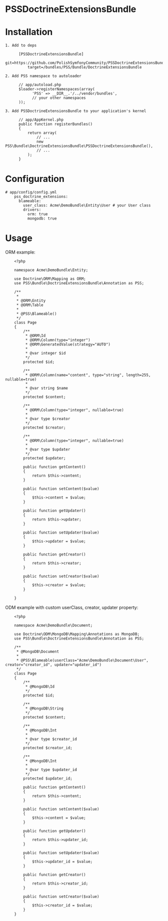 PSSDoctrineExtensionsBundle
========================

Installation
============

    1. Add to deps
    
          [PSSDoctrineExtensionsBundle]
		      git=https://github.com/PolishSymfonyCommunity/PSSDoctrineExtensionsBundle.git
		      target=/bundles/PSS/Bundle/DoctrineExtensionsBundle

    2. Add PSS namespace to autoloader
    
          // app/autoload.php
          $loader->registerNamespaces(array(
                'PSS' => __DIR__.'/../vendor/bundles',
                // your other namespaces
          ));

    3. Add PSSDoctrineExtensionsBundle to your application's kernel

          // app/AppKernel.php
          public function registerBundles()
          {
              return array(
                  // ...
                  new PSS\Bundle\DoctrineExtensionsBundle\PSSDoctrineExtensionsBundle(),
                  // ...
              );
          }

Configuration
=============

    # app/config/config.yml
        pss_doctrine_extensions:
          blameable:
            user_class: Acme\DemoBundle\Entity\User # your User class
            drivers:
              orm: true
              mongodb: true


Usage
=============

ORM example:

        <?php

        namespace Acme\DemoBundle\Entity;

        use Doctrine\ORM\Mapping as ORM;
        use PSS\Bundle\DoctrineExtensionsBundle\Annotation as PSS;

        /**
         * 
         * @ORM\Entity
         * @ORM\Table
         * 
         * @PSS\Blameable()
         */
        class Page
        {
            /**
             * @ORM\Id
             * @ORM\Column(type="integer")
             * @ORM\GeneratedValue(strategy="AUTO")
             * 
             * @var integer $id
             */
            protected $id;

            /**
             * @ORM\Column(name="content", type="string", length=255, nullable=true)
             * 
             * @var string $name
             */
            protected $content;

            /**
             * @ORM\Column(type="integer", nullable=true)
             * 
             * @var type $creator
             */
            protected $creator;

            /**
             * @ORM\Column(type="integer", nullable=true)
             * 
             * @var type $updater
             */
            protected $updater;

            public function getContent()
            {
                return $this->content;
            }

            public function setContent($value)
            {
                $this->content = $value;
            }

            public function getUpdater()
            {
                return $this->updater;
            }

            public function setUpdater($value)
            {
                $this->updater = $value;
            }

            public function getCreator()
            {
                return $this->creator;
            }

            public function setCreator($value)
            {
                $this->creator = $value;
            }

        }


ODM example with custom userClass, creator, updater property:

        <?php

        namespace Acme\DemoBundle\Document;

        use Doctrine\ODM\MongoDB\Mapping\Annotations as MongoDB;
        use PSS\Bundle\DoctrineExtensionsBundle\Annotation as PSS;

        /**
         * @MongoDB\Document
         * 
         * @PSS\Blameable(userClass="Acme\DemoBundle\Document\User", creator="creator_id", updater="updater_id")
         */
        class Page
        {
            /**
             * @MongoDB\Id
             */
            protected $id;

            /**
             * @MongoDB\String
             */
            protected $content;

            /**
             * @MongoDB\Int
             * 
             * @var type $creator_id
             */
            protected $creator_id;

            /**
             * @MongoDB\Int
             * 
             * @var type $updater_id
             */
            protected $updater_id;

            public function getContent()
            {
                return $this->content;
            }

            public function setContent($value)
            {
                $this->content = $value;
            }

            public function getUpdater()
            {
                return $this->updater_id;
            }

            public function setUpdater($value)
            {
                $this->updater_id = $value;
            }

            public function getCreator()
            {
                return $this->creator_id;
            }

            public function setCreator($value)
            {
                $this->creator_id = $value;
            }
        }